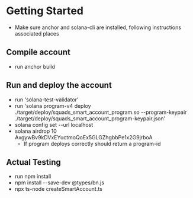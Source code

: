 # Getting Started
- Make sure anchor and solana-cli are installed, following instructions associated places

## Compile account
- run anchor build

## Run and deploy the account
- run 'solana-test-validator'
- run 'solana program-v4 deploy ./target/deploy/squads_smart_account_program.so --program-keypair ./target/deploy/squads_smart_account_program-keypair.json'
- solana config set --url localhost
- solana airdrop 10 AxgywBv9kDVxEYuctmoQoEx5GLGZhgbbPe1x2G9jrboA
    - If program deploys correctly should return a program-id

## Actual Testing
- run npm install
- npm install --save-dev @types/bn.js
- npx ts-node createSmartAccount.ts 